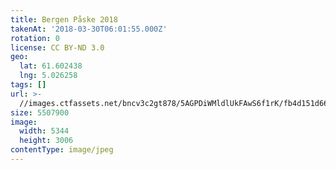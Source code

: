```yaml
---
title: Bergen Påske 2018
takenAt: '2018-03-30T06:01:55.000Z'
rotation: 0
license: CC BY-ND 3.0
geo:
  lat: 61.602438
  lng: 5.026258
tags: []
url: >-
  //images.ctfassets.net/bncv3c2gt878/5AGPDiWMldlUkFAwS6f1rK/fb4d151d66c1abba7190991c220ca4f2/bergen-pske-2018_40282861895_o
size: 5507900
image:
  width: 5344
  height: 3006
contentType: image/jpeg
---
```


